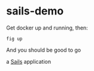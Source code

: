 # sails-demo

Get docker up and running, then:

```
fig up
```

And you should be good to go



a [Sails](http://sailsjs.org) application
